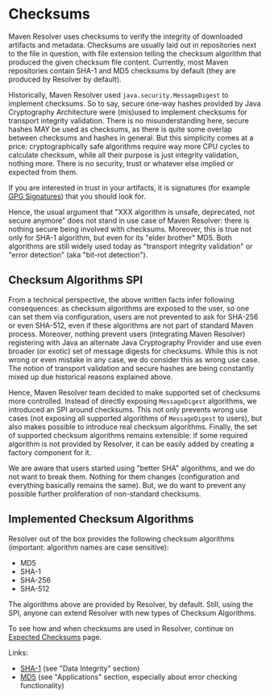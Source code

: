 # Checksums
<!--
Licensed to the Apache Software Foundation (ASF) under one
or more contributor license agreements.  See the NOTICE file
distributed with this work for additional information
regarding copyright ownership.  The ASF licenses this file
to you under the Apache License, Version 2.0 (the
"License"); you may not use this file except in compliance
with the License.  You may obtain a copy of the License at

    http://www.apache.org/licenses/LICENSE-2.0

Unless required by applicable law or agreed to in writing,
software distributed under the License is distributed on an
"AS IS" BASIS, WITHOUT WARRANTIES OR CONDITIONS OF ANY
KIND, either express or implied.  See the License for the
specific language governing permissions and limitations
under the License.
-->

Maven Resolver uses checksums to verify the integrity of downloaded artifacts and
metadata. Checksums are usually laid out in repositories next to the file in question, with file
extension telling the checksum algorithm that produced the given checksum file content. Currently,
most Maven repositories contain SHA-1 and MD5 checksums by default (they are produced by Resolver by default).

Historically, Maven Resolver used `java.security.MessageDigest` to implement checksums. So to say, secure one-way
hashes provided by Java Cryptography Architecture were (mis)used to implement checksums for transport integrity
validation. There is no misunderstanding here, secure hashes MAY be used as checksums, as there is quite some
overlap between checksums and hashes in general. But this simplicity comes at a price: cryptographically safe
algorithms require way more CPU cycles to calculate checksum, while all their purpose is just
integrity validation, nothing more. There is no security, trust or whatever else implied or expected from
them.

If you are interested in trust in your artifacts, it is signatures (for example
[GPG Signatures](https://maven.apache.org/plugins/maven-gpg-plugin/)) that you should look for.

Hence, the usual argument that "XXX algorithm is unsafe, deprecated, not secure anymore" does not stand in use case
of Maven Resolver: there is nothing secure being involved with checksums. Moreover, this is true not only for SHA-1
algorithm, but even for its "elder brother" MD5. Both algorithms are still widely used today as "transport integrity
validation" or "error detection" (aka "bit-rot detection").

## Checksum Algorithms SPI

From a technical perspective, the above written facts infer following consequences: as checksum algorithms are exposed
to the user, so one can set them via configuration, users are not prevented to ask for SHA-256 or even SHA-512, even if
these algorithms are not part of standard Maven process. Moreover, nothing prevent users (integrating
Maven Resolver) registering with Java an alternate Java Cryptography Provider and use even broader (or exotic) set
of message digests for checksums. While this is not wrong or even mistake in any case, we do consider this as
wrong use case. The notion of transport validation and secure hashes are being constantly mixed up due historical
reasons explained above.

Hence, Maven Resolver team decided to make supported set of checksums more controlled. Instead of directly exposing
`MessageDigest` algorithms, we introduced an SPI around checksums. This not only prevents wrong use cases (not
exposing all supported algorithms of `MessageDigest` to users), but also makes possible to introduce real checksum
algorithms. Finally, the set of supported checksum algorithms remains extensible: if some required algorithm is
not provided by Resolver, it can be easily added by creating a factory component for it.

We are aware that users started using "better SHA" algorithms, and we do not want to break them. Nothing for them
changes (configuration and everything basically remains the same). But, we do want to prevent any possible further
proliferation of non-standard checksums.

## Implemented Checksum Algorithms

Resolver out of the box provides the following checksum algorithms (important: algorithm names are case sensitive):

* MD5
* SHA-1
* SHA-256
* SHA-512

The algorithms above are provided by Resolver, by default. Still, using the SPI, anyone can extend
Resolver with new types of Checksum Algorithms.

To see how and when checksums are used in Resolver, continue on [Expected Checksums](expected-checksums.html)
page.

Links:

* [SHA-1](https://en.wikipedia.org/wiki/SHA-1) (see "Data Integrity" section)
* [MD5](https://en.wikipedia.org/wiki/MD5) (see "Applications" section, especially about error checking functionality)

